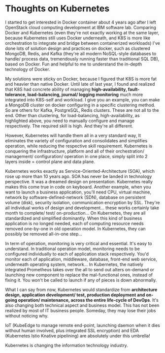 # Thoughts on Kubernetes

I started to get interested in Docker container about 4 years ago after I left OpenStack cloud computing development at IBM software lab. Comparing Docker and Kubernetes (even they're not exactly working at the same layer, because Kubernetes still uses Docker underneath, and K8S is more like orchestration to integrate and bridge between containerized workloads) I've done lots of solution design and practices on docker, such as clustered MongoDB, Redis, and Kafka (they're all modern NoSQL-style databases to handle/ process data, tremendously running faster than traditional SQL DB), based on Docker. Fun and helpful to me to understand the in-depth technology of Docker.

My solutions were sticky on Docker, because I figured that K8S is more fat and heavier than native Docker. Until late of last year, I found and realized that K8S had concrete ability of managing __high-availability, fault-tolerance, load-balancing, journal/ logging monitoring__ much more integrated into K8S-self and workload. I give you an example, you can make a MongoDB cluster on docker configuring in a specific clustering method. So are others for Kafka, PostgreSQL, Redis clusters. These are not all to the end. Other than clustering, for load-balancing, high-availability, as highlighted above, you need to manually configure and manage respectively. The required skill is high. And they're all different.

However, Kubernetes will handle them all in a very standard way, It eliminates the variety of configuration and consolidates and simplifies operation, while reducing the respective skill requirement. Kubernetes is conquering the infrastructure, platform and all of their orchestration/ management/ configuration/ operation in one place, simply split into 2 layers inside = control plane and data plane.

Kubernetes works exactly as Service-Oriented-Architecture (SOA), which rose up more than 10 years ago. SOA has never be landed in technology perspective. It was a dreamed design on presentation. Kubernetes really makes this come true in code on keyboard. Another example, when you want to launch a business application, you'll need CPU, virtual machine, network by software-defined-network (SDN), database on persistent volume (disk), security isolation, communication encryption by SSL. They're all individual works of design and development... these works certainly take month to complete/ test/ on-production... On Kubernetes, they are all standardized and simplified dominantly. When this kind of business application is no longed needed, each of computing resource needs removed one-by-one in old operation model. In Kubernetes, they can possibly be removed all-in-one step...

In term of operation, monitoring is very critical and essential. It's easy to understand. In traditional operation model, monitoring needs to be configured individually to each of application stack respectively. You'd monitor each of application, middleware, database, front-end web service, underneath operating system, network... In Kubernetes, the natively integrated Prometheus takes over the all to send out alters on-demand or launching new component to replace the mal-functional ones, instead of fixing it. You won't be called to launch if any of pieces is down abnormally.

What I can say from now, Kubernetes would standardize from __architecture design, application development/ test, production deployment and on-going operation/ maintenance, across the entire life-cycle of DevOps__. It's also changing both technical aspect and business model. This has not been realized by most of IT business people. Someday, they may lose their jobs without noticing why.

IoT (KubeEdge to manage remote end-point, launching daemon when it dies without human involved, plus integrated SSL encryption) and EDA (Kubernetes Istio Knative pipelining) are absolutely under this umbrella!

Kubernetes is changing the information technology industry.
